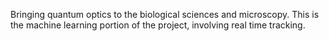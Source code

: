 Bringing quantum optics to the biological sciences and microscopy. This is the machine learning portion of the project, involving real time tracking. 
